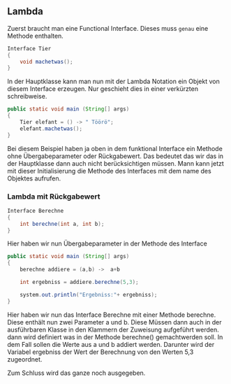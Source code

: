 ## Lambda

Zuerst braucht man eine Functional Interface. Dieses muss `genau`
eine Methode enthalten. 
````` java
Interface Tier 
{
    void machetwas();
}
``````

In der Hauptklasse kann man nun mit der Lambda Notation ein Objekt von diesem Interface erzeugen. Nur geschieht dies in einer verkürzten schreibweise. 
````` java
public static void main (String[] args)
{
    Tier elefant = () -> " Töörö"; 
    elefant.machetwas();
}

``````
Bei diesem Beispiel haben ja oben in dem funktional Interface ein Methode ohne Übergabeparameter oder Rückgabewert. Das bedeutet das wir das in der Hauptklasse dann auch nicht berücksichtigen müssen. 
Mann kann jetzt mit dieser Initialisierung die Methode des Interfaces mit dem name des Objektes aufrufen. 

### Lambda mit Rückgabewert 

````` java
Interface Berechne  
{
    int berechne(int a, int b); 
}
``````
Hier haben wir nun Übergabeparameter in der Methode des Interface 
````` java
public static void main (String[] args)
{
    berechne addiere = (a,b) ->  a+b

    int ergebniss = addiere.berechne(5,3); 

    system.out.println("Ergebniss:"+ ergebniss); 
}

``````
Hier haben wir nun das Interface Berechne mit einer Methode berechne. Diese enthält nun zwei Parameter a und b. Diese Müssen dann auch in der ausführbaren Klasse in den Klammern der Zuweisung aufgeführt werden. dann wird definiert was in der Methode berechne() gemachtwerden soll. In dem Fall sollen die Werte aus a und b addiert werden. 
Darunter wird der Variabel ergebniss der Wert der Berechnung von den Werten 5,3 zugeordnet. 

Zum Schluss wird das ganze noch ausgegeben. 